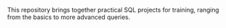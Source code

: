 This repository brings together practical SQL projects for training, ranging from the basics to more advanced queries.

